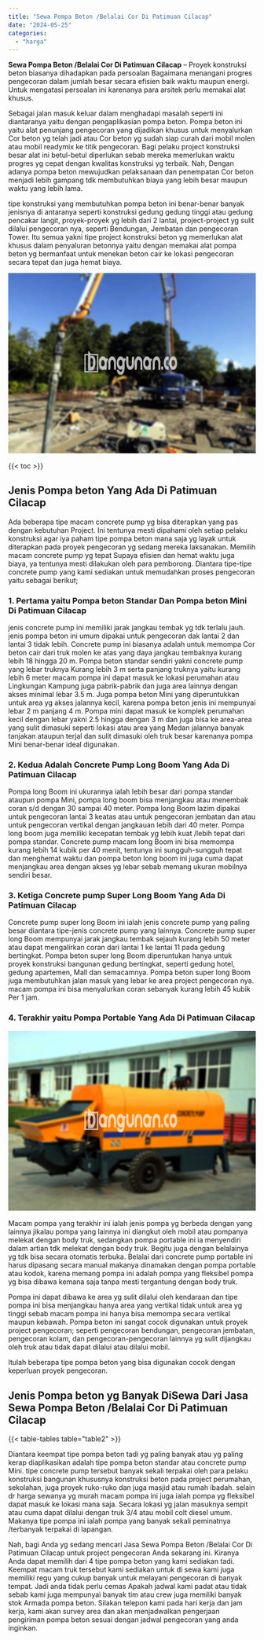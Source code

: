 ```yaml
---
title: "Sewa Pompa Beton /Belalai Cor Di Patimuan Cilacap"
date: "2024-05-25"
categories: 
  - "harga"
---
```


**Sewa Pompa Beton /Belalai Cor Di Patimuan Cilacap** – Proyek konstruksi beton biasanya dihadapkan pada persoalan Bagaimana menangani progres pengecoran dalam jumlah besar secara efisien baik waktu maupun energi. Untuk mengatasi persoalan ini karenanya para arsitek perlu memakai alat khusus.

Sebagai jalan masuk keluar dalam menghadapi masalah seperti ini diantaranya yaitu dengan pengaplikasian pompa beton. Pompa beton ini yaitu alat penunjang pengecoran yang dijadikan khusus untuk menyalurkan Cor beton yg telah jadi atau Cor beton yg sudah siap curah dari mobil molen atau mobil readymix ke titik pengecoran. Bagi pelaku project konstruksi besar alat ini betul-betul diperlukan sebab mereka memerlukan waktu progres yg cepat dengan kwalitas konstruksi yg terbaik. Nah, Dengan adanya pompa beton mewujudkan pelaksanaan dan penempatan Cor beton menjadi lebih gampang tdk membutuhkan biaya yang lebih besar maupun waktu yang lebih lama.

tipe konstruksi yang membutuhkan pompa beton ini benar-benar banyak jenisnya di antaranya seperti konstruksi gedung gedung tinggi atau gedung pencakar langit, proyek-proyek yg lebih dari 2 lantai, project-project yg sulit dilalui pengecoran nya, seperti Bendungan, Jembatan dan pengecoran Tower. Itu semua yakni tipe project konstruksi beton yg memerlukan alat khusus dalam penyaluran betonnya yaitu dengan memakai alat pompa beton yg bermanfaat untuk menekan beton cair ke lokasi pengecoran secara tepat dan juga hemat biaya.

![Sewa Pompa Beton /Belalai Cor Di Patimuan Cilacap](/images/sewa-concrete-pump-12.png)

{{< toc >}}

## Jenis Pompa beton Yang Ada Di Patimuan Cilacap

Ada beberapa tipe macam concrete pump yg bisa diterapkan yang pas dengan kebutuhan Project. Ini tentunya mesti dipahami oleh setiap pelaku konstruksi agar iya paham tipe pompa beton mana saja yg layak untuk diterapkan pada proyek pengecoran yg sedang mereka laksanakan. Memilih macam concrete pump yg tepat Supaya efisien dan hemat waktu juga biaya, ya tentunya mesti dilakukan oleh para pemborong. Diantara tipe-tipe concrete pump yang kami sediakan untuk memudahkan proses pengecoran yaitu sebagai berikut;

### 1\. Pertama yaitu Pompa beton Standar Dan Pompa beton Mini Di Patimuan Cilacap

jenis concrete pump ini memiliki jarak jangkau tembak yg tdk terlalu jauh. jenis pompa beton ini umum dipakai untuk pengecoran dak lantai 2 dan lantai 3 tidak lebih. Concrete pump ini biasanya adalah untuk memompa Cor beton cair dari truk molen ke atas yang daya jangkau tembaknya kurang lebih 18 hingga 20 m. Pompa beton standar sendiri yakni concrete pump yang lebar truknya Kurang lebih 3 m serta panjang truknya yaitu kurang lebih 6 meter macam pompa ini dapat masuk ke lokasi perumahan atau Lingkungan Kampung juga pabrik-pabrik dan juga area lainnya dengan akses minimal lebar 3.5 m. Juga pompa beton Mini yang diperuntukkan untuk area yg akses jalannya kecil, karena pompa beton jenis ini mempunyai lebar 2 m panjang 4 m. Pompa mini dapat masuk ke komplek perumahan kecil dengan lebar yakni 2.5 hingga dengan 3 m dan juga bisa ke area-area yang sulit dimasuki seperti lokasi atau area yang Medan jalannya banyak tanjakan ataupun terjal dan sulit dimasuki oleh truk besar karenanya pompa Mini benar-benar ideal digunakan.

### 2\. Kedua Adalah Concrete Pump Long Boom Yang Ada Di Patimuan Cilacap

Pompa long Boom ini ukurannya ialah lebih besar dari pompa standar ataupun pompa Mini, pompa long boom bisa menjangkau atau menembak coran s/d dengan 30 sampai 40 meter. Pompa long Boom lazim dipakai untuk pengecoran lantai 3 keatas atau untuk pengecoran jembatan dan atau untuk pengecoran vertikal dengan jangkauan lebih dari 40 meter. Pompa long boom juga memiliki kecepatan tembak yg lebih kuat /lebih tepat dari pompa standar. Concrete pump macam long Boom ini bisa memompa kurang lebih 14 kubik per 40 menit, tentunya ini sungguh-sungguh tepat dan menghemat waktu dan pompa beton long boom ini juga cuma dapat menjangkau area dengan akses yg lebar sebab memang ukuran mobilnya sendiri besar.

### 3\. Ketiga Concrete pump Super Long Boom Yang Ada Di Patimuan Cilacap

Concrete pump super long Boom ini ialah jenis concrete pump yang paling besar diantara tipe-jenis concrete pump yang lainnya. Concrete pump super long Boom mempunyai jarak jangkau tembak sejauh kurang lebih 50 meter atau dapat mengalirkan coran dari lantai 1 ke lantai 11 pada gedung bertingkat. Pompa beton super long Boom diperuntukan hanya untuk proyek konstruksi bangunan gedung bertingkat, seperti gedung hotel, gedung apartemen, Mall dan semacamnya. Pompa beton super long Boom juga membutuhkan jalan masuk yang lebar ke area project pengecoran nya. macam pompa ini bisa menyalurkan coran sebanyak kurang lebih 45 kubik Per 1 jam.

### 4\. Terakhir yaitu Pompa Portable Yang Ada Di Patimuan Cilacap

![Sewa Pompa Beton /Belalai Cor Di Patimuan Cilacap](/images/sewa-concrete-pump-07.png)

Macam pompa yang terakhir ini ialah jenis pompa yg berbeda dengan yang lainnya jikalau pompa yang lainnya ini diangkut oleh mobil atau pompanya melekat dengan body truk, sedangkan pompa portable ini ia menyendiri dalam artian tdk melekat dengan body truk. Begitu juga dengan belalainya yg tdk bisa secara otomatis terbuka. Belalai dari concrete pump portable ini harus dipasang secara manual makanya dinamakan dengan pompa portable atau kodok, karena memang pompa ini adalah pompa yang fleksibel pompa yg bisa dibawa kemana saja tanpa mesti tergantung dengan body truk.

Pompa ini dapat dibawa ke area yg sulit dilalui oleh kendaraan dan tipe pompa ini bisa menjangkau hanya area yang vertikal tidak untuk area yg tinggi sebab macam pompa ini hanya bisa memompa secara vertikal maupun kebawah. Pompa beton ini sangat cocok digunakan untuk proyek project pengecoran; seperti pengecoran bendungan, pengecoran jembatan, pengecoran kolam, dan pengecoran-pengecoran lainnya yg sulit dijangkau oleh truk atau tidak dapat dilalui atau dilalui mobil.

Itulah beberapa tipe pompa beton yang bisa digunakan cocok dengan keperluan proyek pengecoran.

## Jenis Pompa beton yg Banyak DiSewa Dari Jasa Sewa Pompa Beton /Belalai Cor Di Patimuan Cilacap

{{< table-tables table="table2" >}}

Diantara keempat tipe pompa beton tadi yg paling banyak atau yg paling kerap diaplikasikan adalah tipe pompa beton standar atau concrete pump Mini. tipe concrete pump tersebut banyak sekali terpakai oleh para pelaku konstruksi bangunan khususnya konstruksi beton pada project perumahan, sekolahan, juga proyek ruko-ruko dan juga masjid atau rumah ibadah. selain dr harga sewanya yg murah macam pompa ini juga ialah pompa yg fleksibel dapat masuk ke lokasi mana saja. Secara lokasi yg jalan masuknya sempit atau cuma dapat dilalui dengan truk 3/4 atau mobil colt diesel umum. Makanya tipe pompa ini ialah pompa yang banyak sekali peminatnya /terbanyak terpakai di lapangan.

Nah, bagi Anda yg sedang mencari Jasa Sewa Pompa Beton /Belalai Cor Di Patimuan Cilacap untuk project pengecoran Anda sekarang ini. Kiranya Anda dapat memilih dari 4 tipe pompa beton yang kami sediakan tadi. Keempat macam truk tersebut kami sediakan untuk di sewa kami juga memiliki regu yang cukup banyak untuk melayani pengecoran di banyak tempat. Jadi anda tidak perlu cemas Apakah jadwal kami padat atau tidak sebab kami juga mempunyai banyak tim atau crew juga memiliki banyak stok Armada pompa beton. Silakan telepon kami pada hari kerja dan jam kerja, kami akan survey area dan akan menjadwalkan pengerjaan pengiriman pompa beton sesuai dengan jadwal pengecoran yang anda inginkan.
